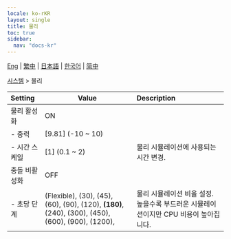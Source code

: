 ```yaml
---
locale: ko-rKR
layout: single
title: 물리
toc: true
sidebar:
  nav: "docs-kr"
---
```

[Eng](/dancexr/menu/2025.4/system2/physics) | [繁中](/tw/dancexr/menu/2025.4/system2/physics) | [日本語](/jp/dancexr/menu/2025.4/system2/physics) | [한국어](/kr/dancexr/menu/2025.4/system2/physics) | [简中](/zh/dancexr/menu/2025.4/system2/physics)

[시스템](../menu#시스템) > 물리



| Setting | Value | Description |
| :--- | --- | :--- |
| 물리 활성화 | ON | 
|- 중력 | [9.81] (-10 ~ 10) | 
|- 시간 스케일 | [1] (0.1 ~ 2) | 물리 시뮬레이션에 사용되는 시간 변경.
| 충돌 비활성화 | OFF | 
|- 초당 단계 | (Flexible), (30), (45), (60), (90), (120), **(180)**, (240), (300), (450), (600), (900), (1200),  | 물리 시뮬레이션 비율 설정. 높을수록 부드러운 시뮬레이션이지만 CPU 비용이 높아집니다.
